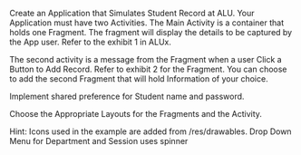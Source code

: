 Create an Application that Simulates Student Record at ALU. Your Application must have two Activities. The Main Activity is a container that holds one Fragment. The fragment will display the details to be captured by the App user. Refer to the exhibit 1 in ALUx.

The second activity is a message from the Fragment when a user Click a  Button to Add Record. Refer to exhibit 2  for the Fragment. You can choose to add the second Fragment that will hold Information of your choice.

Implement shared preference for Student name and password.

Choose the Appropriate Layouts for the Fragments and the Activity.

Hint: Icons used in the example are added from /res/drawables.
Drop Down Menu for Department and Session uses spinner

